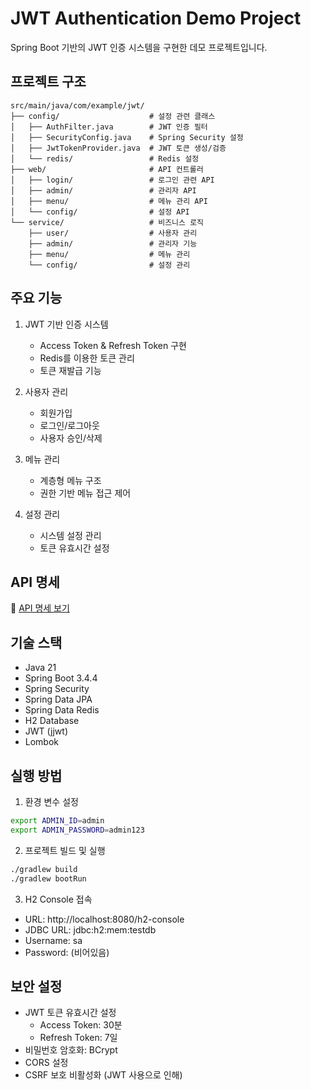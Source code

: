 # JWT Authentication Demo Project

Spring Boot 기반의 JWT 인증 시스템을 구현한 데모 프로젝트입니다.

## 프로젝트 구조

```
src/main/java/com/example/jwt/
├── config/                    # 설정 관련 클래스
│   ├── AuthFilter.java        # JWT 인증 필터
│   ├── SecurityConfig.java    # Spring Security 설정
│   ├── JwtTokenProvider.java  # JWT 토큰 생성/검증
│   └── redis/                 # Redis 설정
├── web/                       # API 컨트롤러
│   ├── login/                 # 로그인 관련 API
│   ├── admin/                 # 관리자 API
│   ├── menu/                  # 메뉴 관리 API
│   └── config/                # 설정 API
└── service/                   # 비즈니스 로직
    ├── user/                  # 사용자 관리
    ├── admin/                 # 관리자 기능
    ├── menu/                  # 메뉴 관리
    └── config/                # 설정 관리
```

## 주요 기능

1. JWT 기반 인증 시스템
   - Access Token & Refresh Token 구현
   - Redis를 이용한 토큰 관리
   - 토큰 재발급 기능

2. 사용자 관리
   - 회원가입
   - 로그인/로그아웃
   - 사용자 승인/삭제

3. 메뉴 관리
   - 계층형 메뉴 구조
   - 권한 기반 메뉴 접근 제어

4. 설정 관리
   - 시스템 설정 관리
   - 토큰 유효시간 설정

## API 명세

📌 [API 명세 보기](./docs/api-spec.md)

## 기술 스택

- Java 21
- Spring Boot 3.4.4
- Spring Security
- Spring Data JPA
- Spring Data Redis
- H2 Database
- JWT (jjwt)
- Lombok

## 실행 방법

1. 환경 변수 설정
```bash
export ADMIN_ID=admin
export ADMIN_PASSWORD=admin123
```

2. 프로젝트 빌드 및 실행
```bash
./gradlew build
./gradlew bootRun
```

3. H2 Console 접속
- URL: http://localhost:8080/h2-console
- JDBC URL: jdbc:h2:mem:testdb
- Username: sa
- Password: (비어있음)

## 보안 설정

- JWT 토큰 유효시간 설정
  - Access Token: 30분
  - Refresh Token: 7일
- 비밀번호 암호화: BCrypt
- CORS 설정
- CSRF 보호 비활성화 (JWT 사용으로 인해)
